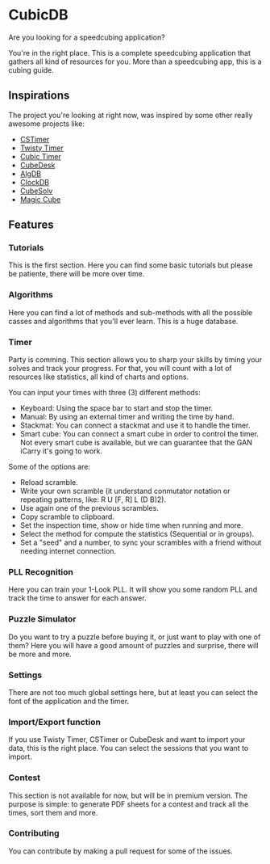 # CubicDB

Are you looking for a speedcubing application?

You're in the right place. This is a complete speedcubing application that gathers all kind of resources for you. More than a speedcubing app, this is a cubing guide.

## Inspirations

The project you're looking at right now, was inspired by some other really awesome projects like:

- [CSTimer](https://cstimer.net/)
- [Twisty Timer](https://play.google.com/store/apps/details?id=com.aricneto.twistytimer)
- [Cubic Timer](https://play.google.com/store/apps/details?id=com.hatopigeon.cubictimer)
- [CubeDesk](https://www.cubedesk.io/)
- [AlgDB](https://algdb.net/)
- [ClockDB](https://clockdb.net/)
- [CubeSolv](https://www.cubesolv.es/)
- [Magic Cube](https://play.google.com/store/apps/details?id=org.distorted.magic)

## Features

### Tutorials

This is the first section. Here you can find some basic tutorials but please be patiente, there will be more over time.

### Algorithms

Here you can find a lot of methods and sub-methods with all the possible casses and algorithms that you'll ever learn. This is a huge database.

### Timer

Party is comming. This section allows you to sharp your skills by timing your solves and track your progress. For that, you will count with a lot of resources like statistics, all kind of charts and options.

You can input your times with three (3) different methods:

- Keyboard: Using the space bar to start and stop the timer.
- Manual: By using an external timer and writing the time by hand.
- Stackmat: You can connect a stackmat and use it to handle the timer.
- Smart cube: You can connect a smart cube in order to control the timer. Not every smart cube is available, but we can guarantee that the GAN iCarry it's going to work.

Some of the options are:

- Reload scramble.
- Write your own scramble (it understand conmutator notation or repeating patterns, like: R U [F, R] L (D B)2).
- Use again one of the previous scrambles.
- Copy scramble to clipboard.
- Set the inspection time, show or hide time when running and more.
- Select the method for compute the statistics (Sequential or in groups).
- Set a "seed" and a number, to sync your scrambles with a friend without needing internet connection.

### PLL Recognition

Here you can train your 1-Look PLL. It will show you some random PLL and track the time to answer for each answer.

### Puzzle Simulator

Do you want to try a puzzle before buying it, or just want to play with one of them? Here you will have a good amount of puzzles and surprise, there will be more and more.

### Settings

There are not too much global settings here, but at least you can select the font of the application and the timer.

### Import/Export function

If you use Twisty Timer, CSTimer or CubeDesk and want to import your data, this is the right place. You can select the sessions that you want to import.

### Contest

This section is not available for now, but will be in premium version. The purpose is simple: to generate PDF sheets for a contest and track all the times, sort them and more.

### Contributing

You can contribute by making a pull request for some of the issues.
